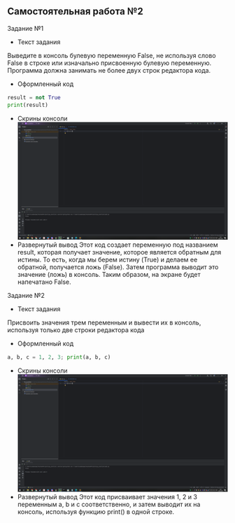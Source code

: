 ## Самостоятельная работа №2

Задание №1
- Текст задания

Выведите в консоль булевую переменную False, не используя слово False в строке или 
изначально присвоенную булевую переменную. Программа должна занимать не более двух 
строк редактора кода.
- Оформленный код

```python
result = not True
print(result)
```

- Скрины консоли
  ![img_1.png](https://github.com/xsadsenpai/py_practice/blob/lab2/pic/img_1.png)
- Развернутый вывод
Этот код создает переменную под названием result, которая получает значение, которое является обратным для истины. То есть, когда мы берем истину (True) и делаем ее обратной, получается ложь (False). Затем программа выводит это значение (ложь) в консоль. Таким образом, на экране будет напечатано False.

Задание №2
- Текст задания

Присвоить значения трем переменным и вывести их в консоль, используя только две строки
редактора кода

- Оформленный код

```python
a, b, c = 1, 2, 3; print(a, b, c)
```

- Скрины консоли
  ![img_1.png](https://github.com/xsadsenpai/py_practice/blob/lab2/pic/img_1.png)
- Развернутый вывод
Этот код присваивает значения 1, 2 и 3 переменным a, b и c соответственно, и затем выводит их на консоль, используя функцию print() в одной строке.





